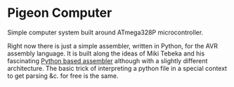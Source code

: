 Pigeon Computer
===============

Simple computer system built around ATmega328P microcontroller.

Right now there is just a simple assembler, written in Python, for the AVR
assembly language.  It is built along the ideas of Miki Tebeka  and his
fascinating [Python based assembler][1] although with a slightly
different architecture.  The basic trick of interpreting a python file
in a special context to get parsing &c. for free is the same.



[1]: http://pythonwise.blogspot.com/2012/06/python-based-assembler.html

